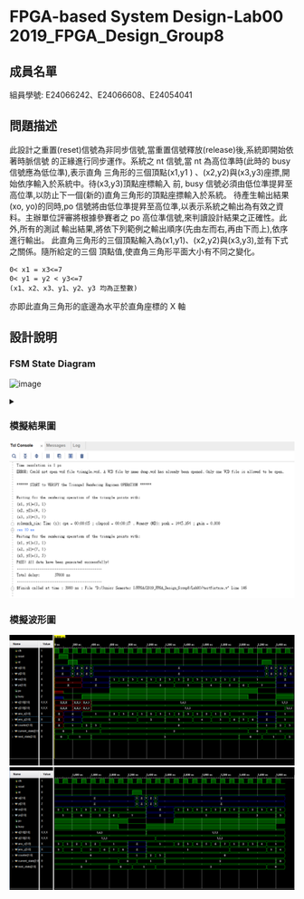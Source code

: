 
# FPGA-based System Design-Lab00 2019_FPGA_Design_Group8

## 成員名單
組員學號: E24066242、E24066608、E24054041

## 問題描述

此設計之重置(reset)信號為非同步信號,當重置信號釋放(release)後,系統即開始依著時脈信號
的正緣進行同步運作。系統之 nt 信號,當 nt 為高位準時(此時的 busy 信號應為低位準),表示直角
三角形的三個頂點(x1,y1 ) 、(x2,y2)與(x3,y3)座摽,開始依序輸入於系統中。待(x3,y3)頂點座標輸入
前, busy 信號必須由低位準提昇至高位準,以防止下一個(新的)直角三角形的頂點座摽輸入於系統。
待產生輸出結果(xo, yo)的同時,po 信號將由低位準提昇至高位準,以表示系統之輸出為有效之資
料。主辦單位評審將根據參賽者之 po 高位準信號,來判讀設計結果之正確性。此外,所有的測試
輸出結果,將依下列範例之輸出順序(先由左而右,再由下而上),依序進行輸出。
此直角三角形的三個頂點輸入為(x1,y1)、(x2,y2)與(x3,y3),並有下式之關係。隨所給定的三個
頂點值,使直角三角形平面大小有不同之變化。
```
0< x1 = x3<=7
0< y1 = y2 < y3<=7
(x1、x2、x3、y1、y2、y3 均為正整數)
```
亦即此直角三角形的底邊為水平於直角座標的 X 軸

## 設計說明


### FSM State Diagram
![image](http://www.plantuml.com/plantuml/png/RP6nJiD038RtUmflDq3Lf6KAK7L2YeGeGok6Aa8DP41Aawgv4p6exuvDOlckodR-Vf_jtrvtxd1s_bYRkSrVyYrGx2hRGUlToJixDy0uWrCBZv20XANlC0A7fdllYTpPyYTaUCK-Mj-uwanqOSlKq7zk_BgRwinSMqiilLCbFMSikOiG5A8v-x5rGKh_fPaXH-5gw3UrPN9BtvFY4ece8aQYMfJN3G_xRtMpsqvxPK7DtYjWRyCm-qMM52gW23WA1eORKjsdklsMsy5ijXf6WmmQ9vjJ9HU1bwm7uJBFcpSvH5X7FJx04a9zzAS9Apf3Q5shIguE8MkLlPAnuXBb3KzZrbNpwO_r7m00)

<details>
<summary></summary>
/'INIT state's output'/
INIT: po = 0
INIT: busy = 0
INIT: ans_x = 4'bz
INIT: ans_y = 4'bz
INIT: counter = 2'b1

/'INPUT state's output'/
INPUT: po = 0
INPUT: busy = 1
INPUT: xo = 3'bz
INPUT: yo = 3'bz
INPUT: x[counter] = xi
INPUT: y[counter] = yi
INPUT: ans_x = {1'b0, x[0]}
INPUT: ans_y = {1'b0, y[0]}
INPUT: counter = counter + 1

/'OUTPUT state's output'/
OUTPUT --> INIT : ans_y == {1'b0,y[2]}
OUTPUT --> OUTPUT
</details>

### 模擬結果圖
![image](Lab00/image/pass_message.PNG)

### 模擬波形圖
![image](Lab00/image/wave_1.PNG)
![image](/Lab00/image/wave_2.PNG)

